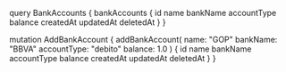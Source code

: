query BankAccounts {
    bankAccounts {
        id
        name
        bankName
        accountType
        balance
        createdAt
        updatedAt
        deletedAt
    }
}


mutation AddBankAccount {
    addBankAccount(
        name: "GOP"
        bankName: "BBVA"
        accountType: "debito"
        balance: 1.0
    ) {
        id
        name
        bankName
        accountType
        balance
        createdAt
        updatedAt
        deletedAt
    }
}

